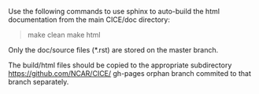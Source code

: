 Use the following commands to use sphinx to auto-build the html documentation from the main
CICE/doc directory:

  >make clean
  >make html

Only the doc/source files (*.rst) are stored on the master
branch.

The build/html files should be copied to the appropriate subdirectory
https://github.com/NCAR/CICE/ gh-pages orphan branch
commited to that branch separately.
